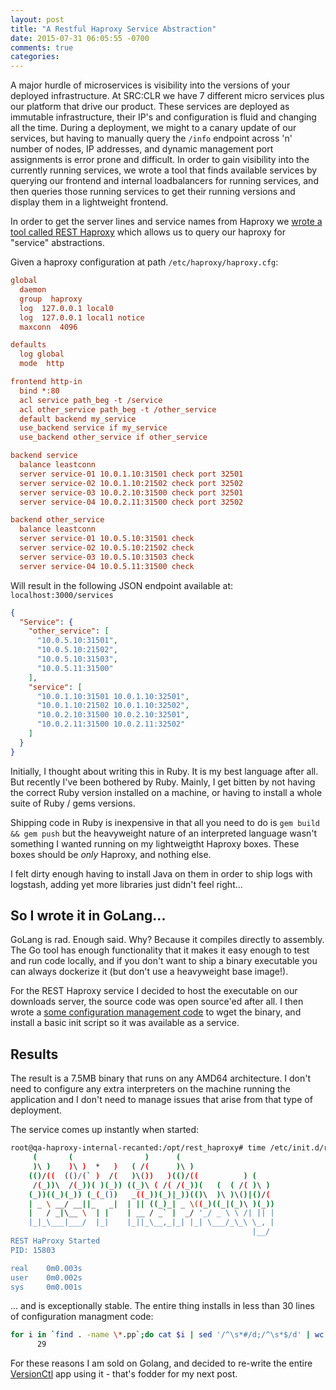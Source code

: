 ```yaml
---
layout: post
title: "A Restful Haproxy Service Abstraction"
date: 2015-07-31 06:05:55 -0700
comments: true
categories: 
---
```

A major hurdle of microservices is visibility into the versions of your deployed infrastructure. At SRC:CLR we have 7 different micro services plus our platform that drive our product. These services are deployed as immutable infrastructure, their IP's and configuration is fluid and changing all the time. During a deployment, we might to a canary update of our services, but having to manually query the ```/info``` endpoint across 'n' number of nodes, IP addresses, and dynamic management port assignments is error prone and difficult. In order to gain visibility into the currently running services, we wrote a tool that finds available services by querying our frontend and internal loadbalancers for running services, and then queries those running services to get their running versions and display them in a lightweight frontend.

In order to get the server lines and service names from Haproxy we [wrote a tool called REST Haproxy](https://github.com/malnick/rest_haproxy) which allows us to query our haproxy for "service" abstractions. 

Given a haproxy configuration at path ```/etc/haproxy/haproxy.cfg```:

```ini
global
  daemon
  group  haproxy
  log  127.0.0.1 local0
  log  127.0.0.1 local1 notice
  maxconn  4096

defaults
  log global
  mode  http

frontend http-in
  bind *:80
  acl service path_beg -t /service
  acl other_service path_beg -t /other_service
  default backend my_service
  use_backend service if my_service
  use_backend other_service if other_service

backend service
  balance leastconn
  server service-01 10.0.1.10:31501 check port 32501
  server service-02 10.0.1.10:21502 check port 32502
  server service-03 10.0.2.10:31500 check port 32501
  server service-04 10.0.2.11:31500 check port 32502

backend other_service
  balance leastconn
  server service-01 10.0.5.10:31501 check
  server service-02 10.0.5.10:21502 check
  server service-03 10.0.5.10:31503 check
  server service-04 10.0.5.11:31500 check
```

Will result in the following JSON endpoint available at: ```localhost:3000/services```

```json
{
  "Service": {
    "other_service": [
      "10.0.5.10:31501",
      "10.0.5.10:21502",
      "10.0.5.10:31503",
      "10.0.5.11:31500"
    ],
    "service": [
      "10.0.1.10:31501 10.0.1.10:32501",
      "10.0.1.10:21502 10.0.1.10:32502",
      "10.0.2.10:31500 10.0.2.10:32501",
      "10.0.2.11:31500 10.0.2.11:32502"
    ]
  }
}
``` 

Initially, I thought about writing this in Ruby. It is my best language after all. But recently I've been bothered by Ruby. Mainly, I get bitten by not having the correct Ruby version installed on a machine, or having to install a whole suite of Ruby / gems versions. 

Shipping code in Ruby is inexpensive in that all you need to do is ```gem build && gem push``` but the heavyweight nature of an interpreted language wasn't something I wanted running on my lightweigtht Haproxy boxes. These boxes should be *only* Haproxy, and nothing else. 

I felt dirty enough having to install Java on them in order to ship logs with logstash, adding yet more libraries just didn't feel right...

## So I wrote it in GoLang...
GoLang is rad. Enough said. Why? Because it compiles directly to assembly. The Go tool has enough functionality that it makes it easy enough to test and run code locally, and if you don't want to ship a binary executable you can always dockerize it (but don't use a heavyweight base image!). 

For the REST Haproxy service I decided to host the executable on our downloads server, the source code was open source'ed after all. I then wrote a [some configuration management code](https://github.com/malnick/puppet-rest_haproxy) to wget the binary, and install a basic init script so it was available as a service.

## Results 
The result is a 7.5MB binary that runs on any AMD64 architecture. I don't need to configure any extra interpreters on the machine running the application and I don't need to manage issues that arise from that type of deployment. 

The service comes up instantly when started:

```bash
root@qa-haproxy-internal-recanted:/opt/rest_haproxy# time /etc/init.d/rest_haproxy start
     (       (                )      (
     )\ )    )\ )  *   )   ( /(      )\ )
    (()/((  (()/(` )  /(   )\())   )(()/((          ) (
     /(_))\  /(_))( )(_)) ((_)\ ( /( /(_))(   (  ( /( )\ )
    (_))((_)(_)) (_(_())   _((_))(_)|_))(()\  )\ )\()|()/(
    | _ \ __/ __||_   _|  | || ((_)_| _ \((_)((_|(_)\ )(_))
    |   / _|\__ \  | |    | __ / _` |  _/ '_/ _ \ \ /| || |
    |_|_\___|___/  |_|    |_||_\__,_|_| |_| \___/_\_\ \_, |
                                                      |__/
REST HaProxy Started
PID: 15803

real    0m0.003s
user    0m0.002s
sys     0m0.001s 
```

... and is exceptionally stable. The entire thing installs in less than 30 lines of configuration managment code:

```bash
for i in `find . -name \*.pp`;do cat $i | sed '/^\s*#/d;/^\s*$/d' | wc -l;done
      29
```

For these reasons I am sold on Golang, and decided to re-write the entire [VersionCtl](https://github.com/malnick/go_vctl) app using it - that's fodder for my next post.
